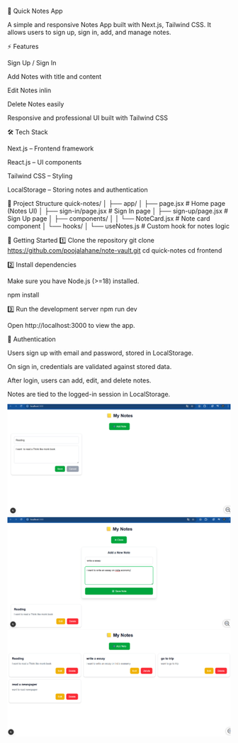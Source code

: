 📝 Quick Notes App

A simple and responsive Notes App built with Next.js, Tailwind CSS.
It allows users to sign up, sign in, add, and manage notes.

⚡ Features

Sign Up / Sign In

Add Notes with title and content

Edit Notes inlin

Delete Notes easily

Responsive and professional UI built with Tailwind CSS

🛠️ Tech Stack

Next.js – Frontend framework

React.js – UI components

Tailwind CSS – Styling

LocalStorage – Storing notes and authentication

📂 Project Structure
quick-notes/
│
├── app/
│ ├── page.jsx # Home page (Notes UI)
│ ├── sign-in/page.jsx # Sign In page
│ ├── sign-up/page.jsx # Sign Up page
│ ├── components/
│ │ └── NoteCard.jsx # Note card component
│ └── hooks/
│ └── useNotes.js # Custom hook for notes logic

🚀 Getting Started
1️⃣ Clone the repository
git clone https://github.com/poojalahane/note-vault.git
cd quick-notes
cd frontend

2️⃣ Install dependencies

Make sure you have Node.js (>=18) installed.

npm install

3️⃣ Run the development server
npm run dev

Open http://localhost:3000
to view the app.

🔑 Authentication

Users sign up with email and password, stored in LocalStorage.

On sign in, credentials are validated against stored data.

After login, users can add, edit, and delete notes.

Notes are tied to the logged-in session in LocalStorage.

![alt text](<Screenshot 2025-09-15 171402.png>)
![alt text](<Screenshot 2025-09-15 171509.png>)
![alt text](<Screenshot 2025-09-15 171614.png>)
